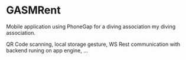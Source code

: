 GASMRent
========

Mobile application using PhoneGap for a diving association my diving association.

QR Code scanning, local storage gesture, WS Rest communication with backend runing on app engine, ...

